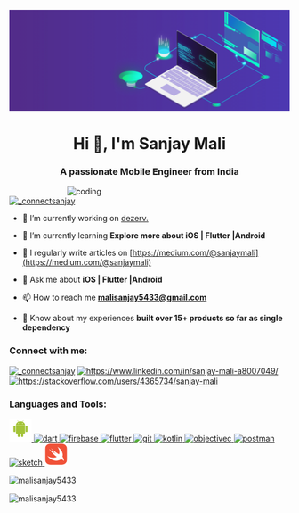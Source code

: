 ![logo](https://github.com/malisanjay5433/malisanjay5433/blob/main/cover.gif)
<h1 align="center">Hi 👋, I'm Sanjay Mali</h1>
<h3 align="center">A passionate Mobile Engineer from India</h3>
<img align= "right" alt= "coding" width="400" src="https://user-images.githubusercontent.com/55389276/140866485-8fb1c876-9a8f-4d6a-98dc-08c4981eaf70.gif">
<p align="left"> <a href="https://twitter.com/_connectsanjay" target="blank"><img src="https://img.shields.io/twitter/follow/_connectsanjay?logo=twitter&style=for-the-badge" alt="_connectsanjay" /></a> </p>

- 🔭 I’m currently working on [dezerv.](https://testflight.apple.com/join/U7P73CC6)

- 🌱 I’m currently learning **Explore more about iOS | Flutter |Android**

- 📝 I regularly write articles on [https://medium.com/@sanjaymali](https://medium.com/@sanjaymali)

- 💬 Ask me about **iOS | Flutter |Android**

- 📫 How to reach me **malisanjay5433@gmail.com**

- 📄 Know about my experiences **built over 15+ products so far as single dependency** 

<h3 align="left">Connect with me:</h3>
<p align="left">
<a href="https://twitter.com/_connectsanjay" target="blank"><img align="center" src="https://raw.githubusercontent.com/rahuldkjain/github-profile-readme-generator/master/src/images/icons/Social/twitter.svg" alt="_connectsanjay" height="30" width="40" /></a>
<a href="https://linkedin.com/in/https://www.linkedin.com/in/sanjay-mali-a8007049/" target="blank"><img align="center" src="https://raw.githubusercontent.com/rahuldkjain/github-profile-readme-generator/master/src/images/icons/Social/linked-in-alt.svg" alt="https://www.linkedin.com/in/sanjay-mali-a8007049/" height="30" width="40" /></a>
<a href="https://stackoverflow.com/users/https://stackoverflow.com/users/4365734/sanjay-mali" target="blank"><img align="center" src="https://raw.githubusercontent.com/rahuldkjain/github-profile-readme-generator/master/src/images/icons/Social/stack-overflow.svg" alt="https://stackoverflow.com/users/4365734/sanjay-mali" height="30" width="40" /></a>
</p>

<h3 align="left">Languages and Tools:</h3>
<p align="left"> <a href="https://developer.android.com" target="_blank" rel="noreferrer"> <img src="https://raw.githubusercontent.com/devicons/devicon/master/icons/android/android-original-wordmark.svg" alt="android" width="40" height="40"/> </a> <a href="https://dart.dev" target="_blank" rel="noreferrer"> <img src="https://www.vectorlogo.zone/logos/dartlang/dartlang-icon.svg" alt="dart" width="40" height="40"/> </a> <a href="https://www.figma.com/" target="_blank" rel="noreferrer"> <a href="https://firebase.google.com/" target="_blank" rel="noreferrer"> <img src="https://www.vectorlogo.zone/logos/firebase/firebase-icon.svg" alt="firebase" width="40" height="40"/> </a> <a href="https://flutter.dev" target="_blank" rel="noreferrer"> <img src="https://www.vectorlogo.zone/logos/flutterio/flutterio-icon.svg" alt="flutter" width="40" height="40"/> </a> <a href="https://git-scm.com/" target="_blank" rel="noreferrer"> <img src="https://www.vectorlogo.zone/logos/git-scm/git-scm-icon.svg" alt="git" width="40" height="40"/> </a> <a href="https://kotlinlang.org" target="_blank" rel="noreferrer"> <img src="https://www.vectorlogo.zone/logos/kotlinlang/kotlinlang-icon.svg" alt="kotlin" width="40" height="40"/> </a> <a href="https://developer.apple.com/library/archive/documentation/Cocoa/Conceptual/ProgrammingWithObjectiveC/Introduction/Introduction.html" target="_blank" rel="noreferrer"> <img src="https://www.vectorlogo.zone/logos/apple_objectivec/apple_objectivec-icon.svg" alt="objectivec" width="40" height="40"/> </a> <a href="https://postman.com" target="_blank" rel="noreferrer"> <img src="https://www.vectorlogo.zone/logos/getpostman/getpostman-icon.svg" alt="postman" width="40" height="40"/> </a> <a href="https://www.sketch.com/" target="_blank" rel="noreferrer"> <img src="https://www.vectorlogo.zone/logos/sketchapp/sketchapp-icon.svg" alt="sketch" width="40" height="40"/> </a> <a href="https://developer.apple.com/swift/" target="_blank" rel="noreferrer"> <img src="https://raw.githubusercontent.com/devicons/devicon/master/icons/swift/swift-original.svg" alt="swift" width="40" height="40"/> </a> </p>

<p><img align="center" src="https://github-readme-stats.vercel.app/api/top-langs?username=malisanjay5433&show_icons=true&locale=en&layout=compact" alt="malisanjay5433" /></p>

<p><img align="center" src="https://github-readme-streak-stats.herokuapp.com/?user=malisanjay5433&" alt="malisanjay5433" /></p>
